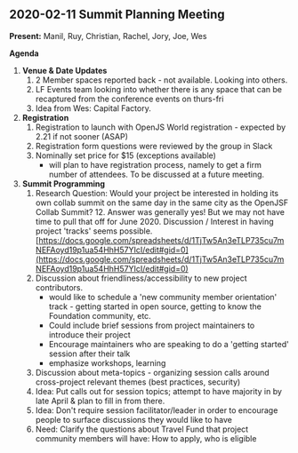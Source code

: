 
## 2020-02-11 Summit Planning Meeting

**Present:** Manil, Ruy, Christian, Rachel, Jory, Joe, Wes

**Agenda**

1. **Venue & Date Updates**
    1. 2 Member spaces reported back - not available. Looking into others.
    2. LF Events team looking into whether there is any space that can be recaptured from the conference events on thurs-fri
    3.  Idea from Wes: Capital Factory. 
3. **Registration**
    1. Registration to launch with OpenJS World registration - expected by 2.21 if not sooner (ASAP)
    2. Registration form questions were reviewed by the group in Slack
    3. Nominally set price for $15 (exceptions available)
        * will plan to have registration process, namely to get a firm number of attendees. To be discussed at a future meeting.
4. **Summit Programming**
    1. Research Question: Would your project be interested in holding its own collab summit on the same day in the same city as the OpenJSF Collab Summit?
        12. Answer was generally yes! But we may not have time to pull that off for June 2020. Discussion / Interest in having project 'tracks' seems possible.[https://docs.google.com/spreadsheets/d/1TjTw5An3eTLP735cu7mNEFAoyd19p1ua54HhH57YIcI/edit#gid=0](https://docs.google.com/spreadsheets/d/1TjTw5An3eTLP735cu7mNEFAoyd19p1ua54HhH57YIcI/edit#gid=0)
    12. Discussion about friendliness/accessibility to new project contributors.
        * would like to schedule a 'new community member orientation' track - getting started in open source, getting to know the Foundation community, etc.
        * Could include brief sessions from project maintainers to introduce their project
        * Encourage maintainers who are speaking to do a 'getting started' session after their talk
        * emphasize workshops, learning
    3. Discussion about meta-topics - organizing session calls around cross-project relevant themes (best practices, security)
    4. Idea: Put calls out for session topics; attempt to have majority in by late April & plan to fill in from there.
    5. Idea: Don't require session facilitator/leader in order to encourage people to surface discussions they would like to have
    6. Need: Clarify the questions about Travel Fund that project community members will have: How to apply, who is eligible
